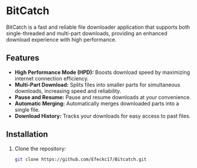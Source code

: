# BitCatch

BitCatch is a fast and reliable file downloader application that supports both single-threaded and multi-part downloads, providing an enhanced download experience with high performance.

## Features
- **High Performance Mode (HPD):** Boosts download speed by maximizing internet connection efficiency.
- **Multi-Part Download:** Splits files into smaller parts for simultaneous downloads, increasing speed and reliability.
- **Pause and Resume:** Pause and resume downloads at your convenience.
- **Automatic Merging:** Automatically merges downloaded parts into a single file.
- **Download History:** Tracks your downloads for easy access to past files.

## Installation
1. Clone the repository:
   ```bash
   git clone https://github.com/Efeckc17/Bitcatch.git
